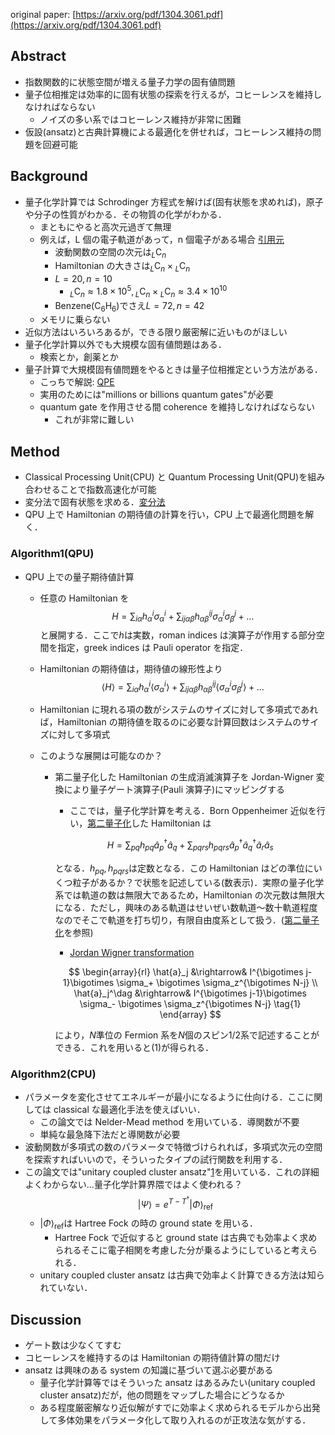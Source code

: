 original paper: [https://arxiv.org/pdf/1304.3061.pdf](https://arxiv.org/pdf/1304.3061.pdf)

## Abstract

- 指数関数的に状態空間が増える量子力学の固有値問題
- 量子位相推定は効率的に固有状態の探索を行えるが，コヒーレンスを維持しなければならない
  - ノイズの多い系ではコヒーレンス維持が非常に困難
- 仮設(ansatz)と古典計算機による最適化を併せれば，コヒーレンス維持の問題を回避可能

## Background

- 量子化学計算では Schrodinger 方程式を解けば(固有状態を求めれば)，原子や分子の性質がわかる．その物質の化学がわかる．
  - まともにやると高次元過ぎて無理
  - 例えば，L 個の電子軌道があって，n 個電子がある場合 [引用元](https://www.slideshare.net/NakataMaho/ss-117321322)
    - 波動関数の空間の次元は${}_L\mathrm{C}_n$
    - Hamiltonian の大きさは${}_L\mathrm{C}_n\times{}_L\mathrm{C}_n$
    - $L=20, n=10$
      - ${}_L\mathrm{C}_n \approx 1.8 \times 10^5, {}_L\mathrm{C}_n\times{}_L\mathrm{C}_n\approx3.4 \times 10^{10}$
    - Benzene$\left(\mathrm{C}_6\mathrm{H}_6\right)$でさえ$L=72, n=42$
  - メモリに乗らない
- 近似方法はいろいろあるが，できる限り厳密解に近いものがほしい
- 量子化学計算以外でも大規模な固有値問題はある．
  - 検索とか，創薬とか
- 量子計算で大規模固有値問題をやるときは量子位相推定という方法がある．
  - こっちで解説: [QPE](https://github.com/kenjikun/survey-notes/blob/master/qpe.md)
  - 実用のためには"millions or billions quantum gates"が必要
  - quantum gate を作用させる間 coherence を維持しなければならない
    - これが非常に難しい

## Method

- Classical Processing Unit(CPU) と Quantum Processing Unit(QPU)を組み合わせることで指数高速化が可能
- 変分法で固有状態を求める．[変分法](variational_method.md)
- QPU 上で Hamiltonian の期待値の計算を行い，CPU 上で最適化問題を解く．

### Algorithm1(QPU)

- QPU 上での量子期待値計算

  - 任意の Hamiltonian を
    $$
    H = \sum_{i\alpha}{h_\alpha^i \sigma_\alpha^i} + \sum_{ij\alpha\beta}h_{\alpha\beta}^{ij}\sigma_\alpha^i\sigma_\beta^j + \dots \tag{1}
    $$
    と展開する．ここで$h$は実数，roman indices は演算子が作用する部分空間を指定，greek indices は Pauli operator を指定．
  - Hamiltonian の期待値は，期待値の線形性より
    $$
    \left<H\right> = \sum_{i\alpha}{h_\alpha^i \left<\sigma_\alpha^i\right>} + \sum_{ij\alpha\beta}{h_{\alpha\beta}^{ij}\left<\sigma_\alpha^i\sigma_\beta^j\right> + \dots}
    $$
  - Hamiltonian に現れる項の数がシステムのサイズに対して多項式であれば，Hamiltonian の期待値を取るのに必要な計算回数はシステムのサイズに対して多項式
  - このような展開は可能なのか？

    - 第二量子化した Hamiltonian の生成消滅演算子を Jordan-Wigner 変換により量子ゲート演算子(Pauli 演算子)にマッピングする

      - ここでは，量子化学計算を考える．Born Oppenheimer 近似を行い，[第二量子化](https://github.com/kenjikun/survey-notes/blob/master/second_quantization.md)した Hamiltonian は

      $$
      H = \sum_{pq}{h_{pq}\hat{a}_{p}^{\dagger}\hat{a}_{q}}+\sum_{pqrs}{h_{pqrs}\hat{a}_{p}^{\dagger}\hat{a}_{q}^{\dagger}\hat{a}_{r}\hat{a}_{s}}
      $$

      となる．$h_{pq}, h_{pqrs}$は定数となる．この Hamiltonian はどの準位にいくつ粒子があるか？で状態を記述している(数表示)．実際の量子化学系では軌道の数は無限大であるため，Hamiltonian の次元数は無限大になる．ただし，興味のある軌道はせいぜい数軌道〜数十軌道程度なのでそこで軌道を打ち切り，有限自由度系として扱う．([第二量子化](https://github.com/kenjikun/survey-notes/blob/master/second_quantization.md)を参照)

      - [Jordan Wigner transformation](https://github.com/kenjikun/survey-notes/blob/master/jordan_wigner_transformation.md)

      $$
      \begin{array}{rl}
        \hat{a}_j &\rightarrow& I^{\bigotimes j-1}\bigotimes \sigma_+ \bigotimes \sigma_z^{\bigotimes N-j} \\
        \hat{a}_j^\dag &\rightarrow& I^{\bigotimes j-1}\bigotimes \sigma_- \bigotimes \sigma_z^{\bigotimes N-j} \tag{1}
      \end{array}
      $$

      により，$N$準位の Fermion 系を$N$個のスピン$1/2$系で記述することができる．これを用いると$(1)$が得られる．

### Algorithm2(CPU)

- パラメータを変化させてエネルギーが最小になるように仕向ける．ここに関しては classical な最適化手法を使えばいい．
  - この論文では Nelder-Mead method を用いている．導関数が不要
  - 単純な最急降下法だと導関数が必要
- 波動関数が多項式の数のパラメータで特徴づけられれば，多項式次元の空間を探索すればいいので，そういったタイプの試行関数を利用する．
- この論文では"unitary coupled cluster ansatz"[1]を用いている．これの詳細よくわからない...量子化学計算界隈ではよく使われる？
  $$
  \left|\Psi\right> = e^{T-T^{\dag}} \left| \Phi \right>_{\mathrm{ref}}
  $$
  - $\left|\Phi\right>_{\mathrm{ref}}$は Hartree Fock の時の ground state を用いる．
    - Hartree Fock で近似すると ground state は古典でも効率よく求められるそこに電子相関を考慮した分が乗るようにしていると考えられる．
  - unitary coupled cluster ansatz は古典で効率よく計算できる方法は知られていない．

## Discussion

- ゲート数は少なくてすむ
- コヒーレンスを維持するのは Hamiltonian の期待値計算の間だけ
- ansatz は興味のある system の知識に基づいて選ぶ必要がある
  - 量子化学計算等ではそういった ansatz はあるみたい(unitary coupled cluster ansatz)だが，他の問題をマップした場合にどうなるか
  - ある程度厳密解なり近似解がすでに効率よく求められるモデルから出発して多体効果をパラメータ化して取り入れるのが正攻法な気がする．

[1]: https://doi.org/10.1002/qua.21198
